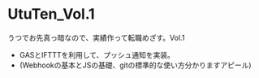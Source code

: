 # UtuTen_Vol.1
うつでお先真っ暗なので、実績作って転職めざす。Vol.1  
 * GASとIFTTTを利用して、プッシュ通知を実装。  
 * (Webhookの基本とJSの基礎、gitの標準的な使い方分かりますアピール)
